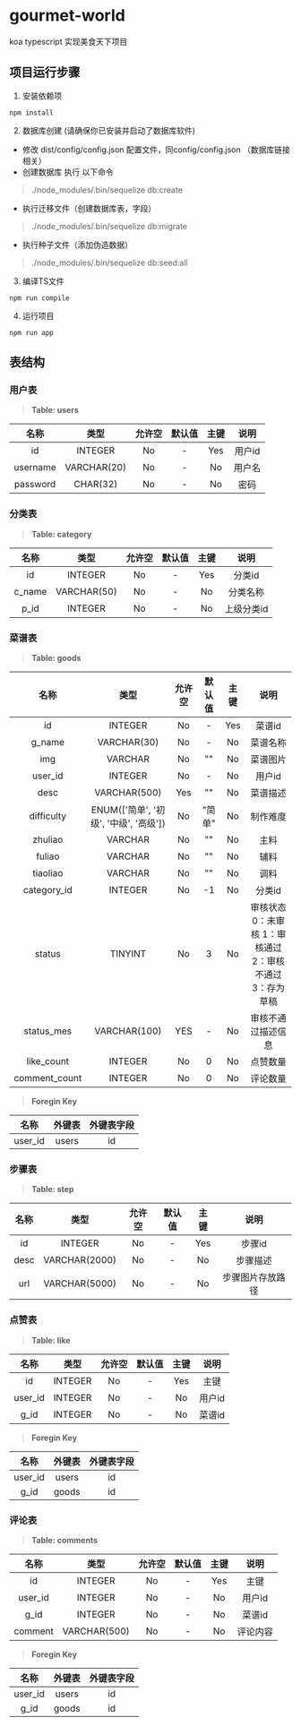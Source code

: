 # gourmet-world
 koa typescript  实现美食天下项目

## 项目运行步骤
1. 安装依赖项
```
npm install 
```
2. 数据库创建   (请确保你已安装并启动了数据库软件)
- 修改 dist/config/config.json 配置文件，同config/config.json   （数据库链接相关）
- 创建数据库 执行 以下命令
> ./node_modules/.bin/sequelize db:create
- 执行迁移文件（创建数据库表，字段）
> ./node_modules/.bin/sequelize db:migrate
- 执行种子文件（添加伪造数据）
> ./node_modules/.bin/sequelize db:seed:all 
3. 编译TS文件 
```
npm run compile
```
4. 运行项目
```
npm run app
```

## 表结构

### 用户表
> **Table: users**

|名称|类型|允许空|默认值|主键|说明|
|:--:|:--:|:--:|:--:|:--:|:--:|
| id | INTEGER | No | - | Yes | 用户id |
| username | VARCHAR(20) | No | - | No | 用户名 |
| password | CHAR(32) | No | - | No | 密码 |

### 分类表
> **Table: category**

|名称|类型|允许空|默认值|主键|说明|
|:--:|:--:|:--:|:--:|:--:|:--:|
| id | INTEGER | No | - | Yes | 分类id |
| c_name | VARCHAR(50) | No | - | No | 分类名称 |
| p_id | INTEGER | No | - | No | 上级分类id |

### 菜谱表
> **Table: goods**

|名称|类型|允许空|默认值|主键|说明|
|:--:|:--:|:--:|:--:|:--:|:--:|
| id | INTEGER | No | - | Yes | 菜谱id |
| g_name | VARCHAR(30) | No | - | No | 菜谱名称 |
| img | VARCHAR | No | "" | No | 菜谱图片 |
| user_id | INTEGER | No | - | No | 用户id |
| desc | VARCHAR(500) | Yes | "" | No | 菜谱描述 |
| difficulty | ENUM(['简单', '初级', '中级', '高级']) | No | "简单" | No | 制作难度 |
| zhuliao | VARCHAR | No | "" | No | 主料 |
| fuliao | VARCHAR | No | "" | No | 辅料 |
| tiaoliao | VARCHAR | No | "" | No | 调料 |
| category_id | INTEGER | No | -1 | No | 分类id |
| status | TINYINT | No | 3 | No | 审核状态 0：未审核  1：审核通过  2：审核不通过  3：存为草稿|
| status_mes | VARCHAR(100) | YES | - | No | 审核不通过描述信息
| like_count | INTEGER | No | 0 | No | 点赞数量 |
| comment_count | INTEGER | No | 0 | No | 评论数量 |

> **Foregin Key**

|名称|外键表|外键表字段|
|:--:|:--:|:--:|
| user_id | users | id |

### 步骤表
> **Table: step**

|名称|类型|允许空|默认值|主键|说明|
|:--:|:--:|:--:|:--:|:--:|:--:|
| id | INTEGER | No | - | Yes | 步骤id |
| desc | VARCHAR(2000) | No | - | No | 步骤描述 |
| url | VARCHAR(5000) | No | - | No | 步骤图片存放路径 |

### 点赞表
> **Table: like**

|名称|类型|允许空|默认值|主键|说明|
|:--:|:--:|:--:|:--:|:--:|:--:|
| id | INTEGER | No | - | Yes | 主键 |
| user_id | INTEGER | No | - | No | 用户id |
| g_id | INTEGER | No | - | No | 菜谱id |

> **Foregin Key**

|名称|外键表|外键表字段|
|:--:|:--:|:--:|
| user_id | users | id |
| g_id | goods | id |

### 评论表
> **Table: comments**

|名称|类型|允许空|默认值|主键|说明|
|:--:|:--:|:--:|:--:|:--:|:--:|
| id | INTEGER | No | - | Yes | 主键 |
| user_id | INTEGER | No | - | No | 用户id |
| g_id | INTEGER | No | - | No | 菜谱id |
| comment | VARCHAR(500) | No | - | No | 评论内容 |

> **Foregin Key**

|名称|外键表|外键表字段|
|:--:|:--:|:--:|
| user_id | users | id |
| g_id | goods | id |
